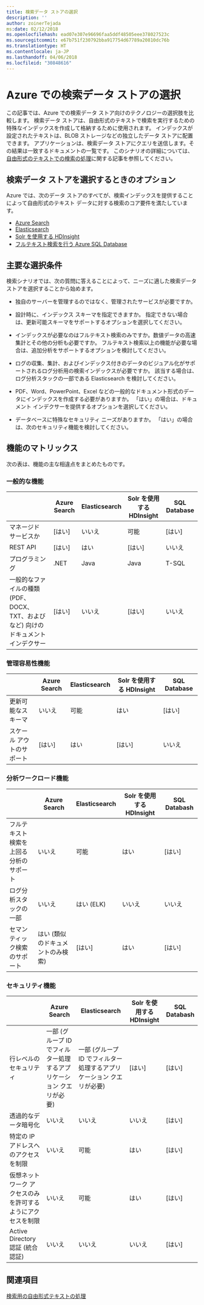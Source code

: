 ```yaml
---
title: 検索データ ストアの選択
description: ''
author: zoinerTejada
ms:date: 02/12/2018
ms.openlocfilehash: ead07e307e96696faa5ddf48505eee378027523c
ms.sourcegitcommit: e67b751f230792bba917754d67789a20810dc76b
ms.translationtype: HT
ms.contentlocale: ja-JP
ms.lasthandoff: 04/06/2018
ms.locfileid: "30848616"
---
```

# <a name="choosing-a-search-data-store-in-azure"></a>Azure での検索データ ストアの選択

この記事では、Azure での検索データ ストア向けのテクノロジーの選択肢を比較します。 検索データ ストアは、自由形式のテキストで検索を実行するための特殊なインデックスを作成して格納するために使用されます。 インデックスが設定されたテキストは、BLOB ストレージなどの独立したデータ ストアに配置できます。 アプリケーションは、検索データ ストアにクエリを送信します。その結果は一致するドキュメントの一覧です。 このシナリオの詳細については、[自由形式のテキストでの検索の処理](../scenarios/search.md)に関する記事を参照してください。 

## <a name="what-are-your-options-when-choosing-a-search-data-store"></a>検索データ ストアを選択するときのオプション
Azure では、次のデータ ストアのすべてが、検索インデックスを提供することによって自由形式のテキスト データに対する検索のコア要件を満たしています。
- [Azure Search](/azure/search/search-what-is-azure-search)
- [Elasticsearch](https://azuremarketplace.microsoft.com/marketplace/apps/elastic.elasticsearch?tab=Overview)
- [Solr を使用する HDInsight](/azure/hdinsight/hdinsight-hadoop-solr-install-linux)
- [フルテキスト検索を行う Azure SQL Database](/sql/relational-databases/search/full-text-search)


## <a name="key-selection-criteria"></a>主要な選択条件

検索シナリオでは、次の質問に答えることによって、ニーズに適した検索データ ストアを選択することから始めます。

- 独自のサーバーを管理するのではなく、管理されたサービスが必要ですか。

- 設計時に、インデックス スキーマを指定できますか。 指定できない場合は、更新可能スキーマをサポートするオプションを選択してください。

- インデックスが必要なのはフルテキスト検索のみですか。数値データの高速集計とその他の分析も必要ですか。 フルテキスト検索以上の機能が必要な場合は、追加分析をサポートするオプションを検討してください。

- ログの収集、集計、およびインデックス付きのデータのビジュアル化がサポートされるログ分析用の検索インデックスが必要ですか。 該当する場合は、ログ分析スタックの一部である Elasticsearch を検討してください。

- PDF、Word、PowerPoint、Excel などの一般的なドキュメント形式のデータにインデックスを作成する必要がありますか。 「はい」の場合は、ドキュメント インデクサーを提供するオプションを選択してください。

- データベースに特殊なセキュリティ ニーズがありますか。 「はい」の場合は、次のセキュリティ機能を検討してください。

## <a name="capability-matrix"></a>機能のマトリックス

次の表は、機能の主な相違点をまとめたものです。

### <a name="general-capabilities"></a>一般的な機能

| | Azure Search | Elasticsearch | Solr を使用する HDInsight | SQL Database | 
| --- | --- | --- | --- | --- | 
| マネージド サービスか | [はい] | いいえ  | 可能  | [はい] |  
| REST API | [はい] | はい | [はい] | いいえ  |
| プログラミング | .NET | Java | Java | T-SQL | 
| 一般的なファイルの種類 (PDF、DOCX、TXT、およびなど) 向けのドキュメント インデクサー | [はい] | いいえ  | [はい] | いいえ  |

### <a name="manageability-capabilities"></a>管理容易性機能

| | Azure Search | Elasticsearch | Solr を使用する HDInsight | SQL Database | 
| --- | --- | --- | --- | --- |
| 更新可能なスキーマ | いいえ  | 可能  | はい | [はい] |
| スケール アウトのサポート  | [はい] | はい | [はい] | いいえ  |

### <a name="analytic-workload-capabilities"></a>分析ワークロード機能

| | Azure Search | Elasticsearch | Solr を使用する HDInsight | SQL Databash | 
| --- | --- | --- | --- | --- | 
| フルテキスト検索を上回る分析のサポート | いいえ  | 可能  | はい | [はい] |
| ログ分析スタックの一部 | いいえ  | はい (ELK) |  いいえ  | いいえ  |
| セマンティック検索のサポート | はい (類似のドキュメントのみ検索) | [はい] | はい | [はい] | 

### <a name="security-capabilities"></a>セキュリティ機能

| | Azure Search | Elasticsearch | Solr を使用する HDInsight | SQL Databash | 
| --- | --- | --- | --- | --- | 
| 行レベルのセキュリティ | 一部 (グループ ID でフィルター処理するアプリケーション クエリが必要) | 一部 (グループ ID でフィルター処理するアプリケーション クエリが必要) | [はい] | [はい] | 
| 透過的なデータ暗号化 | いいえ  | いいえ  | いいえ  | [はい] |  
| 特定の IP アドレスへのアクセスを制限 | いいえ  | 可能  | はい | [はい] |   
| 仮想ネットワーク アクセスのみを許可するようにアクセスを制限 | いいえ  | 可能  | はい | [はい] |  
| Active Directory 認証 (統合認証) | いいえ  | いいえ  | いいえ  | [はい] | 

## <a name="see-also"></a>関連項目

[検索用の自由形式テキストの処理](../scenarios/search.md)